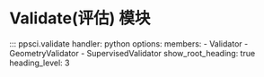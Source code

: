 # Validate(评估) 模块

::: ppsci.validate
    handler: python
    options:
      members:
        - Validator
        - GeometryValidator
        - SupervisedValidator
      show_root_heading: true
      heading_level: 3
